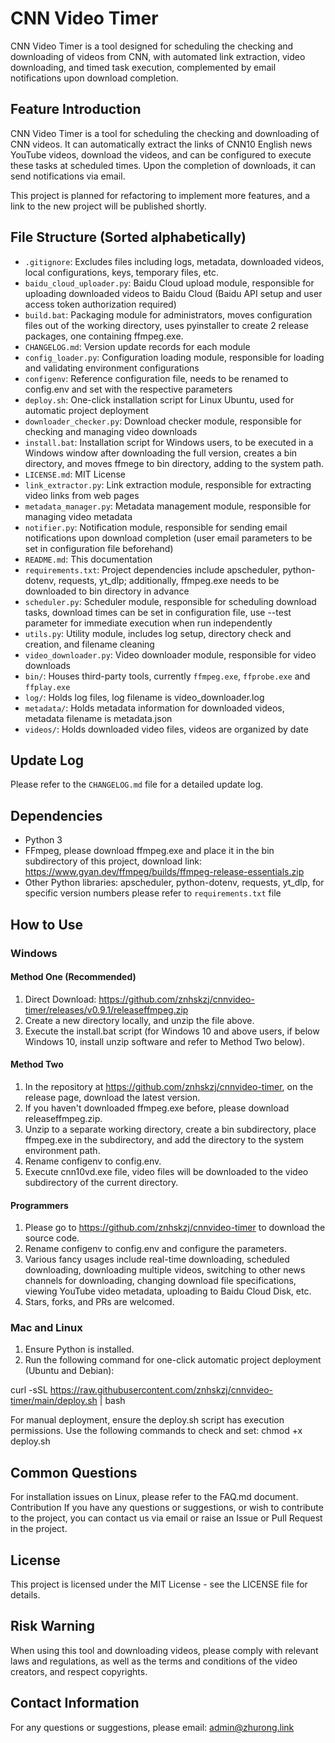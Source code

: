 # CNN Video Timer
CNN Video Timer is a tool designed for scheduling the checking and downloading of videos from CNN, with automated link extraction, video downloading, and timed task execution, complemented by email notifications upon download completion.

## Feature Introduction
CNN Video Timer is a tool for scheduling the checking and downloading of CNN videos. It can automatically extract the links of CNN10 English news YouTube videos, download the videos, and can be configured to execute these tasks at scheduled times. Upon the completion of downloads, it can send notifications via email.

This project is planned for refactoring to implement more features, and a link to the new project will be published shortly.

## File Structure (Sorted alphabetically)
- `.gitignore`: Excludes files including logs, metadata, downloaded videos, local configurations, keys, temporary files, etc.
- `baidu_cloud_uploader.py`: Baidu Cloud upload module, responsible for uploading downloaded videos to Baidu Cloud (Baidu API setup and user access token authorization required)
- `build.bat`: Packaging module for administrators, moves configuration files out of the working directory, uses pyinstaller to create 2 release packages, one containing ffmpeg.exe.
- `CHANGELOG.md`: Version update records for each module
- `config_loader.py`: Configuration loading module, responsible for loading and validating environment configurations
- `configenv`: Reference configuration file, needs to be renamed to config.env and set with the respective parameters
- `deploy.sh`: One-click installation script for Linux Ubuntu, used for automatic project deployment
- `downloader_checker.py`: Download checker module, responsible for checking and managing video downloads
- `install.bat`: Installation script for Windows users, to be executed in a Windows window after downloading the full version, creates a bin directory, and moves ffmege to bin directory, adding to the system path.
- `LICENSE.md`: MIT License
- `link_extractor.py`: Link extraction module, responsible for extracting video links from web pages
- `metadata_manager.py`: Metadata management module, responsible for managing video metadata
- `notifier.py`: Notification module, responsible for sending email notifications upon download completion (user email parameters to be set in configuration file beforehand)
- `README.md`: This documentation
- `requirements.txt`: Project dependencies include apscheduler, python-dotenv, requests, yt_dlp; additionally, ffmpeg.exe needs to be downloaded to bin directory in advance
- `scheduler.py`: Scheduler module, responsible for scheduling download tasks, download times can be set in configuration file, use --test parameter for immediate execution when run independently
- `utils.py`: Utility module, includes log setup, directory check and creation, and filename cleaning
- `video_downloader.py`: Video downloader module, responsible for video downloads
- `bin/`: Houses third-party tools, currently `ffmpeg.exe`, `ffprobe.exe` and `ffplay.exe`
- `log/`: Holds log files, log filename is video_downloader.log
- `metadata/`: Holds metadata information for downloaded videos, metadata filename is metadata.json
- `videos/`: Holds downloaded video files, videos are organized by date

## Update Log
Please refer to the `CHANGELOG.md` file for a detailed update log.

## Dependencies
- Python 3
- FFmpeg, please download ffmpeg.exe and place it in the bin subdirectory of this project, download link: https://www.gyan.dev/ffmpeg/builds/ffmpeg-release-essentials.zip
- Other Python libraries: apscheduler, python-dotenv, requests, yt_dlp, for specific version numbers please refer to `requirements.txt` file

## How to Use
### Windows
#### Method One (Recommended)
1. Direct Download: https://github.com/znhskzj/cnnvideo-timer/releases/v0.9.1/releaseffmpeg.zip
2. Create a new directory locally, and unzip the file above.
3. Execute the install.bat script (for Windows 10 and above users, if below Windows 10, install unzip software and refer to Method Two below).

#### Method Two
1. In the repository at https://github.com/znhskzj/cnnvideo-timer, on the release page, download the latest version.
2. If you haven't downloaded ffmpeg.exe before, please download releaseffmpeg.zip.
3. Unzip to a separate working directory, create a bin subdirectory, place ffmpeg.exe in the subdirectory, and add the directory to the system environment path.
4. Rename configenv to config.env.
5. Execute cnn10vd.exe file, video files will be downloaded to the video subdirectory of the current directory.

#### Programmers
1. Please go to https://github.com/znhskzj/cnnvideo-timer to download the source code.
2. Rename configenv to config.env and configure the parameters.
3. Various fancy usages include real-time downloading, scheduled downloading, downloading multiple videos, switching to other news channels for downloading, changing download file specifications, viewing YouTube video metadata, uploading to Baidu Cloud Disk, etc.
4. Stars, forks, and PRs are welcomed.

### Mac and Linux
1. Ensure Python is installed.
2. Run the following command for one-click automatic project deployment (Ubuntu and Debian):

curl -sSL https://raw.githubusercontent.com/znhskzj/cnnvideo-timer/main/deploy.sh | bash

For manual deployment, ensure the deploy.sh script has execution permissions. Use the following commands to check and set:
chmod +x deploy.sh

## Common Questions
For installation issues on Linux, please refer to the FAQ.md document.
Contribution
If you have any questions or suggestions, or wish to contribute to the project, you can contact us via email or raise an Issue or Pull Request in the project.

## License
This project is licensed under the MIT License - see the LICENSE file for details.

## Risk Warning
When using this tool and downloading videos, please comply with relevant laws and regulations, as well as the terms and conditions of the video creators, and respect copyrights.

## Contact Information
For any questions or suggestions, please email: admin@zhurong.link
